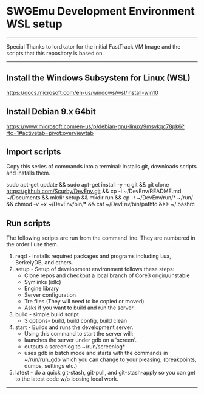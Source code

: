 # SWGEmu Development Environment WSL setup

****************************************************************************************************************
Special Thanks to lordkator for the initial FastTrack VM Image and the scripts that this repository is based on.
****************************************************************************************************************

## Install the Windows Subsystem for Linux (WSL)

<https://docs.microsoft.com/en-us/windows/wsl/install-win10>

## Install Debian 9.x 64bit

<https://www.microsoft.com/en-us/p/debian-gnu-linux/9msvkqc78pk6?rtc=1#activetab=pivot:overviewtab>

## Import scripts

Copy this series of commands into a terminal: Installs git, downloads scripts and installs them.

  sudo apt-get update && sudo apt-get install -y -q git && git clone https://github.com/Scurby/DevEnv.git && cp -i ~/DevEnv/README.md ~/Documents && mkdir setup && mkdir run && cp -r ~/DevEnv/run/* ~/run/ && chmod -v +x ~/DevEnv/bin/* && cat ~/DevEnv/bin/pathto &>> ~/.bashrc

## Run scripts

The following scripts are run from the command line. They are numbered in the order I use them.

1. reqd - Installs required packages and programs including Lua, BerkelyDB, and others.
2. setup - Setup of development environment follows these steps:
   * Clone repos and checkout a local branch of Core3 origin/unstable
   * Symlinks (idlc)
   * Engine library
   * Server configuration
   * Tre files (They will need to be copied or moved)
   * Asks if you want to build and run the server.
3. build - simple build script
   * 3 options- build, build config, build clean
4. start - Builds and runs the development server.
   * Using this command to start the server will:
   * launches the server under gdb on a 'screen'.
   * outputs a screenlog to ~/run/screenlog*
   * uses gdb in batch mode and starts with the commands  in ~/run/run_gdb which you can change to your pleasing; (breakpoints, dumps, settings etc.)
5. latest - do a quick git-stash, git-pull, and git-stash-apply so you can get to the latest code w/o loosing local work.

****************************************************************************************************************
